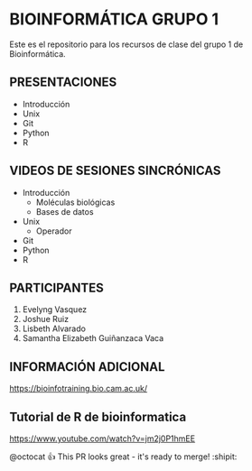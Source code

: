# BIOINFORMÁTICA GRUPO 1
Este es el repositorio para los recursos de clase del grupo 1 de Bioinformática. 

## PRESENTACIONES

- Introducción
- Unix
- Git
- Python
- R


## VIDEOS DE SESIONES SINCRÓNICAS 

- Introducción
  - Moléculas biológicas
  - Bases de datos
- Unix
  - Operador  
- Git
- Python
- R



## PARTICIPANTES

1. Evelyng Vasquez
2. Joshue Ruiz 
3. Lisbeth Alvarado
4. Samantha Elizabeth Guiñanzaca Vaca


## INFORMACIÓN ADICIONAL

<https://bioinfotraining.bio.cam.ac.uk/>

## Tutorial de R de bioinformatica 
https://www.youtube.com/watch?v=jm2j0P1hmEE



@octocat :+1: This PR looks great - it's ready to merge! :shipit:
